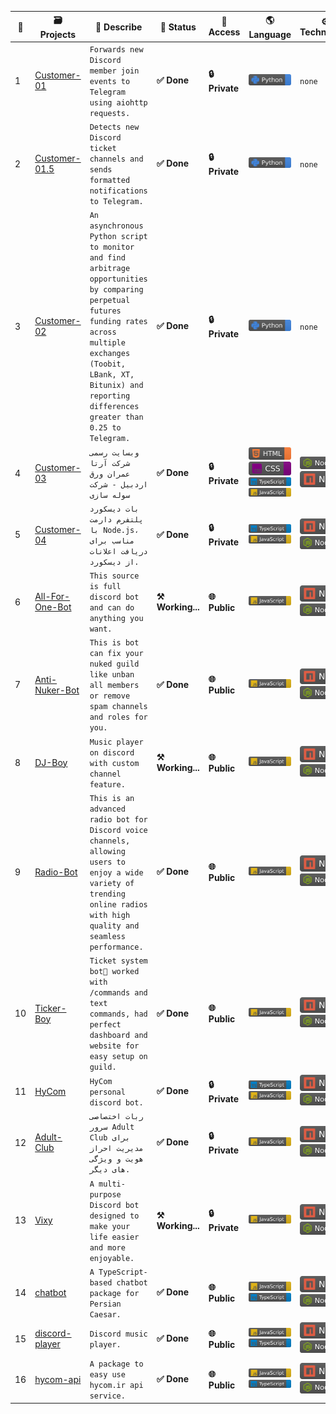 | 🔢 | 🗃 Projects | 📖 Describe | 📡 Status | 🔐 Access | 🌎 Language | ⚙️ Technology | ⭐ Stars | 🖨 Forks |
| ----------- | ----------- | ----------- | ----------- | ----------- | ----------- | ----------- | ----------- | ----------- |
| 1 | [Customer-01](https://github.com/Persian-Caesar/Customer-01) | `Forwards new Discord member join events to Telegram using aiohttp requests.` | **✅ Done** | **🔒 Private** | ![Used Python](https://raw.githubusercontent.com/Sobhan-SRZA/Sobhan-SRZA/4c697854a80e5e99324c04eb000f7d2cd53737ae/images//python.svg) | `none` | `none` | `none` |
| 2 | [Customer-01.5](https://github.com/Persian-Caesar/Customer-01.5) | `Detects new Discord ticket channels and sends formatted notifications to Telegram.` | **✅ Done** | **🔒 Private** | ![Used Python](https://raw.githubusercontent.com/Sobhan-SRZA/Sobhan-SRZA/4c697854a80e5e99324c04eb000f7d2cd53737ae/images//python.svg) | `none` | `none` | `none` |
| 3 | [Customer-02](https://github.com/Persian-Caesar/Customer-02) | `An asynchronous Python script to monitor and find arbitrage opportunities by comparing perpetual futures funding rates across multiple exchanges (Toobit, LBank, XT, Bitunix) and reporting differences greater than 0.25 to Telegram.` | **✅ Done** | **🔒 Private** | ![Used Python](https://raw.githubusercontent.com/Sobhan-SRZA/Sobhan-SRZA/4c697854a80e5e99324c04eb000f7d2cd53737ae/images//python.svg) | `none` | `none` | `none` |
| 4 | [Customer-03](https://github.com/Persian-Caesar/Customer-03) | `وبسایت رسمی شرکت آرتا عمران ورق اردبیل - شرکت سوله سازی` | **✅ Done** | **🔒 Private** | ![Used HTML](https://raw.githubusercontent.com/Sobhan-SRZA/Sobhan-SRZA/4c697854a80e5e99324c04eb000f7d2cd53737ae/images//html.svg) ![Used CSS](https://raw.githubusercontent.com/Sobhan-SRZA/Sobhan-SRZA/4c697854a80e5e99324c04eb000f7d2cd53737ae/images//css.svg) ![Used TypeScript](https://raw.githubusercontent.com/Sobhan-SRZA/Sobhan-SRZA/4c697854a80e5e99324c04eb000f7d2cd53737ae/images//typescript.svg) ![Used JavaScript](https://raw.githubusercontent.com/Sobhan-SRZA/Sobhan-SRZA/4c697854a80e5e99324c04eb000f7d2cd53737ae/images//javascript.svg) | ![Used Node.js](https://raw.githubusercontent.com/Sobhan-SRZA/Sobhan-SRZA/4c697854a80e5e99324c04eb000f7d2cd53737ae/images//node.js.svg) ![Used NPM](https://raw.githubusercontent.com/Sobhan-SRZA/Sobhan-SRZA/4c697854a80e5e99324c04eb000f7d2cd53737ae/images//npm.svg) | `none` | `none` |
| 5 | [Customer-04](https://github.com/Persian-Caesar/Customer-04) | `بات دیسکورد پلتفرم دارمت با Node.js، مناسب برای دریافت اعلانات از دیسکورد.` | **✅ Done** | **🔒 Private** | ![Used TypeScript](https://raw.githubusercontent.com/Sobhan-SRZA/Sobhan-SRZA/4c697854a80e5e99324c04eb000f7d2cd53737ae/images//typescript.svg) ![Used JavaScript](https://raw.githubusercontent.com/Sobhan-SRZA/Sobhan-SRZA/4c697854a80e5e99324c04eb000f7d2cd53737ae/images//javascript.svg) | ![Used NPM](https://raw.githubusercontent.com/Sobhan-SRZA/Sobhan-SRZA/4c697854a80e5e99324c04eb000f7d2cd53737ae/images//npm.svg) ![Used Node.js](https://raw.githubusercontent.com/Sobhan-SRZA/Sobhan-SRZA/4c697854a80e5e99324c04eb000f7d2cd53737ae/images//node.js.svg) | `none` | `none` |
| 6 | [All-For-One-Bot](https://github.com/Persian-Caesar/All-For-One-Bot) | `This source is full discord bot and can do anything you want.` | **⚒ Working...** | **🌐 Public** | ![Used JavaScript](https://raw.githubusercontent.com/Sobhan-SRZA/Sobhan-SRZA/4c697854a80e5e99324c04eb000f7d2cd53737ae/images//javascript.svg) | ![Used NPM](https://raw.githubusercontent.com/Sobhan-SRZA/Sobhan-SRZA/4c697854a80e5e99324c04eb000f7d2cd53737ae/images//npm.svg) ![Used Node.js](https://raw.githubusercontent.com/Sobhan-SRZA/Sobhan-SRZA/4c697854a80e5e99324c04eb000f7d2cd53737ae/images//node.js.svg) | ![Stars](https://img.shields.io/github/stars/Persian-Caesar/All-For-One-Bot?style=flat-square) | ![Forks](https://img.shields.io/github/forks/Persian-Caesar/All-For-One-Bot?style=flat-square) |
| 7 | [Anti-Nuker-Bot](https://github.com/Persian-Caesar/Anti-Nuker-Bot) | `This is bot can fix your nuked guild like unban all members or remove spam channels and roles for you.` | **✅ Done** | **🌐 Public** | ![Used JavaScript](https://raw.githubusercontent.com/Sobhan-SRZA/Sobhan-SRZA/4c697854a80e5e99324c04eb000f7d2cd53737ae/images//javascript.svg) | ![Used NPM](https://raw.githubusercontent.com/Sobhan-SRZA/Sobhan-SRZA/4c697854a80e5e99324c04eb000f7d2cd53737ae/images//npm.svg) ![Used Node.js](https://raw.githubusercontent.com/Sobhan-SRZA/Sobhan-SRZA/4c697854a80e5e99324c04eb000f7d2cd53737ae/images//node.js.svg) | ![Stars](https://img.shields.io/github/stars/Persian-Caesar/Anti-Nuker-Bot?style=flat-square) | ![Forks](https://img.shields.io/github/forks/Persian-Caesar/Anti-Nuker-Bot?style=flat-square) |
| 8 | [DJ-Boy](https://github.com/Persian-Caesar/DJ-Boy) | `Music player on discord with custom channel feature.` | **⚒ Working...** | **🌐 Public** | ![Used JavaScript](https://raw.githubusercontent.com/Sobhan-SRZA/Sobhan-SRZA/4c697854a80e5e99324c04eb000f7d2cd53737ae/images//javascript.svg) | ![Used NPM](https://raw.githubusercontent.com/Sobhan-SRZA/Sobhan-SRZA/4c697854a80e5e99324c04eb000f7d2cd53737ae/images//npm.svg) ![Used Node.js](https://raw.githubusercontent.com/Sobhan-SRZA/Sobhan-SRZA/4c697854a80e5e99324c04eb000f7d2cd53737ae/images//node.js.svg) | ![Stars](https://img.shields.io/github/stars/Persian-Caesar/DJ-Boy?style=flat-square) | ![Forks](https://img.shields.io/github/forks/Persian-Caesar/DJ-Boy?style=flat-square) |
| 9 | [Radio-Bot](https://github.com/Persian-Caesar/Radio-Bot) | `This is an advanced radio bot for Discord voice channels, allowing users to enjoy a wide variety of trending online radios with high quality and seamless performance.` | **✅ Done** | **🌐 Public** | ![Used JavaScript](https://raw.githubusercontent.com/Sobhan-SRZA/Sobhan-SRZA/4c697854a80e5e99324c04eb000f7d2cd53737ae/images//javascript.svg) | ![Used NPM](https://raw.githubusercontent.com/Sobhan-SRZA/Sobhan-SRZA/4c697854a80e5e99324c04eb000f7d2cd53737ae/images//npm.svg) ![Used Node.js](https://raw.githubusercontent.com/Sobhan-SRZA/Sobhan-SRZA/4c697854a80e5e99324c04eb000f7d2cd53737ae/images//node.js.svg) | ![Stars](https://img.shields.io/github/stars/Persian-Caesar/Radio-Bot?style=flat-square) | ![Forks](https://img.shields.io/github/forks/Persian-Caesar/Radio-Bot?style=flat-square) |
| 10 | [Ticker-Boy](https://github.com/Persian-Caesar/Ticker-Boy) | `Ticket system bot🎫 worked with /commands and text commands, had perfect dashboard and website for easy setup on guild.` | **✅ Done** | **🌐 Public** | ![Used JavaScript](https://raw.githubusercontent.com/Sobhan-SRZA/Sobhan-SRZA/4c697854a80e5e99324c04eb000f7d2cd53737ae/images//javascript.svg) | ![Used NPM](https://raw.githubusercontent.com/Sobhan-SRZA/Sobhan-SRZA/4c697854a80e5e99324c04eb000f7d2cd53737ae/images//npm.svg) ![Used Node.js](https://raw.githubusercontent.com/Sobhan-SRZA/Sobhan-SRZA/4c697854a80e5e99324c04eb000f7d2cd53737ae/images//node.js.svg) | ![Stars](https://img.shields.io/github/stars/Persian-Caesar/Ticker-Boy?style=flat-square) | ![Forks](https://img.shields.io/github/forks/Persian-Caesar/Ticker-Boy?style=flat-square) |
| 11 | [HyCom](https://github.com/Persian-Caesar/HyCom) | `HyCom personal discord bot.` | **✅ Done** | **🔒 Private** | ![Used TypeScript](https://raw.githubusercontent.com/Sobhan-SRZA/Sobhan-SRZA/4c697854a80e5e99324c04eb000f7d2cd53737ae/images//typescript.svg) ![Used JavaScript](https://raw.githubusercontent.com/Sobhan-SRZA/Sobhan-SRZA/4c697854a80e5e99324c04eb000f7d2cd53737ae/images//javascript.svg) | ![Used NPM](https://raw.githubusercontent.com/Sobhan-SRZA/Sobhan-SRZA/4c697854a80e5e99324c04eb000f7d2cd53737ae/images//npm.svg) ![Used Node.js](https://raw.githubusercontent.com/Sobhan-SRZA/Sobhan-SRZA/4c697854a80e5e99324c04eb000f7d2cd53737ae/images//node.js.svg) | `none` | `none` |
| 12 | [Adult-Club](https://github.com/Persian-Caesar/Adult-Club) | `ربات اختصاصی سرور Adult Club برای مدیریت احراز هویت و ویژگی های دیگر.` | **✅ Done** | **🔒 Private** | ![Used JavaScript](https://raw.githubusercontent.com/Sobhan-SRZA/Sobhan-SRZA/4c697854a80e5e99324c04eb000f7d2cd53737ae/images//javascript.svg) | ![Used NPM](https://raw.githubusercontent.com/Sobhan-SRZA/Sobhan-SRZA/4c697854a80e5e99324c04eb000f7d2cd53737ae/images//npm.svg) ![Used Node.js](https://raw.githubusercontent.com/Sobhan-SRZA/Sobhan-SRZA/4c697854a80e5e99324c04eb000f7d2cd53737ae/images//node.js.svg) | `none` | `none` |
| 13 | [Vixy](https://github.com/Persian-Caesar/Vixy) | `A multi-purpose Discord bot designed to make your life easier and more enjoyable.` | **⚒ Working...** | **🔒 Private** | ![Used JavaScript](https://raw.githubusercontent.com/Sobhan-SRZA/Sobhan-SRZA/4c697854a80e5e99324c04eb000f7d2cd53737ae/images//javascript.svg) | ![Used NPM](https://raw.githubusercontent.com/Sobhan-SRZA/Sobhan-SRZA/4c697854a80e5e99324c04eb000f7d2cd53737ae/images//npm.svg) ![Used Node.js](https://raw.githubusercontent.com/Sobhan-SRZA/Sobhan-SRZA/4c697854a80e5e99324c04eb000f7d2cd53737ae/images//node.js.svg) | `none` | `none` |
| 14 | [chatbot](https://github.com/Persian-Caesar/chatbot) | `A TypeScript-based chatbot package for Persian Caesar.` | **✅ Done** | **🌐 Public** | ![Used JavaScript](https://raw.githubusercontent.com/Sobhan-SRZA/Sobhan-SRZA/4c697854a80e5e99324c04eb000f7d2cd53737ae/images//javascript.svg) ![Used TypeScript](https://raw.githubusercontent.com/Sobhan-SRZA/Sobhan-SRZA/4c697854a80e5e99324c04eb000f7d2cd53737ae/images//typescript.svg) | ![Used NPM](https://raw.githubusercontent.com/Sobhan-SRZA/Sobhan-SRZA/4c697854a80e5e99324c04eb000f7d2cd53737ae/images//npm.svg) ![Used Node.js](https://raw.githubusercontent.com/Sobhan-SRZA/Sobhan-SRZA/4c697854a80e5e99324c04eb000f7d2cd53737ae/images//node.js.svg) | ![Stars](https://img.shields.io/github/stars/Persian-Caesar/chatbot?style=flat-square) | ![Forks](https://img.shields.io/github/forks/Persian-Caesar/chatbot?style=flat-square) |
| 15 | [discord-player](https://github.com/Persian-Caesar/discord-player) | `Discord music player.` | **✅ Done** | **🌐 Public** | ![Used JavaScript](https://raw.githubusercontent.com/Sobhan-SRZA/Sobhan-SRZA/4c697854a80e5e99324c04eb000f7d2cd53737ae/images//javascript.svg) ![Used TypeScript](https://raw.githubusercontent.com/Sobhan-SRZA/Sobhan-SRZA/4c697854a80e5e99324c04eb000f7d2cd53737ae/images//typescript.svg) | ![Used NPM](https://raw.githubusercontent.com/Sobhan-SRZA/Sobhan-SRZA/4c697854a80e5e99324c04eb000f7d2cd53737ae/images//npm.svg) ![Used Node.js](https://raw.githubusercontent.com/Sobhan-SRZA/Sobhan-SRZA/4c697854a80e5e99324c04eb000f7d2cd53737ae/images//node.js.svg) | ![Stars](https://img.shields.io/github/stars/Persian-Caesar/discord-player?style=flat-square) | ![Forks](https://img.shields.io/github/forks/Persian-Caesar/discord-player?style=flat-square) |
| 16 | [hycom-api](https://github.com/Persian-Caesar/hycom-api) | `A package to easy use hycom.ir api service.` | **✅ Done** | **🌐 Public** | ![Used JavaScript](https://raw.githubusercontent.com/Sobhan-SRZA/Sobhan-SRZA/4c697854a80e5e99324c04eb000f7d2cd53737ae/images//javascript.svg) ![Used TypeScript](https://raw.githubusercontent.com/Sobhan-SRZA/Sobhan-SRZA/4c697854a80e5e99324c04eb000f7d2cd53737ae/images//typescript.svg) | ![Used NPM](https://raw.githubusercontent.com/Sobhan-SRZA/Sobhan-SRZA/4c697854a80e5e99324c04eb000f7d2cd53737ae/images//npm.svg) ![Used Node.js](https://raw.githubusercontent.com/Sobhan-SRZA/Sobhan-SRZA/4c697854a80e5e99324c04eb000f7d2cd53737ae/images//node.js.svg) | ![Stars](https://img.shields.io/github/stars/Persian-Caesar/hycom-api?style=flat-square) | ![Forks](https://img.shields.io/github/forks/Persian-Caesar/hycom-api?style=flat-square) |